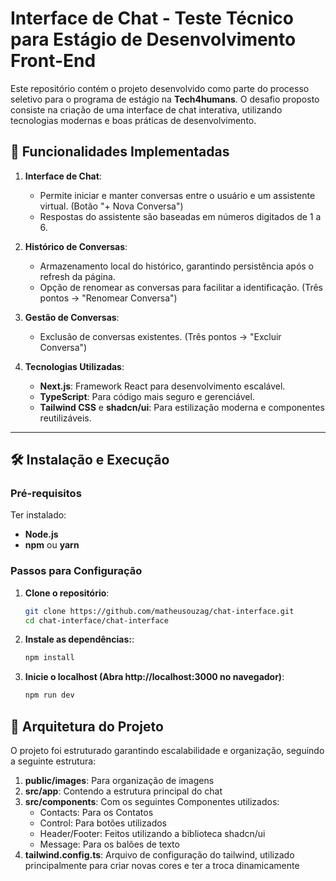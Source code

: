 # Interface de Chat - Teste Técnico para Estágio de Desenvolvimento Front-End

Este repositório contém o projeto desenvolvido como parte do processo seletivo para o programa de estágio na **Tech4humans**. O desafio proposto consiste na criação de uma interface de chat interativa, utilizando tecnologias modernas e boas práticas de desenvolvimento.

## 🚀 Funcionalidades Implementadas

1. **Interface de Chat**:
   - Permite iniciar e manter conversas entre o usuário e um assistente virtual. (Botão "+ Nova Conversa")
   - Respostas do assistente são baseadas em números digitados de 1 a 6.

2. **Histórico de Conversas**:
   - Armazenamento local do histórico, garantindo persistência após o refresh da página.
   - Opção de renomear as conversas para facilitar a identificação. (Três pontos -> "Renomear Conversa")

3. **Gestão de Conversas**:
   - Exclusão de conversas existentes. (Três pontos -> "Excluir Conversa")

4. **Tecnologias Utilizadas**:
   - **Next.js**: Framework React para desenvolvimento escalável.
   - **TypeScript**: Para código mais seguro e gerenciável.
   - **Tailwind CSS** e **shadcn/ui**: Para estilização moderna e componentes reutilizáveis.
---

## 🛠️ Instalação e Execução

### Pré-requisitos
Ter instalado:
- **Node.js**
- **npm** ou **yarn**

### Passos para Configuração
1. **Clone o repositório**:
   ```bash
   git clone https://github.com/matheusouzag/chat-interface.git
   cd chat-interface/chat-interface

2. **Instale as dependências:**:
   ```bash
   npm install

3. **Inicie o localhost (Abra http://localhost:3000 no navegador)**:
   ```bash
   npm run dev

## 🧱 Arquitetura do Projeto

O projeto foi estruturado garantindo escalabilidade e organização, seguindo a seguinte estrutura:

1. **public/images**: Para organização de imagens
2. **src/app**: Contendo a estrutura principal do chat
3. **src/components**: Com os seguintes Componentes utilizados:
   - Contacts: Para os Contatos
   - Control: Para botões utilizados
   - Header/Footer: Feitos utilizando a biblioteca shadcn/ui
   - Message: Para os balões de texto
4. **tailwind.config.ts**: Arquivo de configuração do tailwind, utilizado principalmente para criar novas cores e ter a troca dinamicamente


